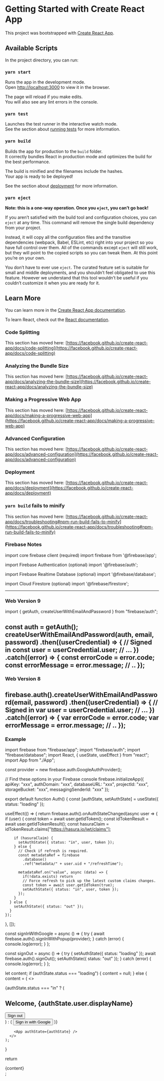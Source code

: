 # Getting Started with Create React App

This project was bootstrapped with [Create React App](https://github.com/facebook/create-react-app).

## Available Scripts

In the project directory, you can run:

### `yarn start`

Runs the app in the development mode.\
Open [http://localhost:3000](http://localhost:3000) to view it in the browser.

The page will reload if you make edits.\
You will also see any lint errors in the console.

### `yarn test`

Launches the test runner in the interactive watch mode.\
See the section about [running tests](https://facebook.github.io/create-react-app/docs/running-tests) for more information.

### `yarn build`

Builds the app for production to the `build` folder.\
It correctly bundles React in production mode and optimizes the build for the best performance.

The build is minified and the filenames include the hashes.\
Your app is ready to be deployed!

See the section about [deployment](https://facebook.github.io/create-react-app/docs/deployment) for more information.

### `yarn eject`

**Note: this is a one-way operation. Once you `eject`, you can’t go back!**

If you aren’t satisfied with the build tool and configuration choices, you can `eject` at any time. This command will remove the single build dependency from your project.

Instead, it will copy all the configuration files and the transitive dependencies (webpack, Babel, ESLint, etc) right into your project so you have full control over them. All of the commands except `eject` will still work, but they will point to the copied scripts so you can tweak them. At this point you’re on your own.

You don’t have to ever use `eject`. The curated feature set is suitable for small and middle deployments, and you shouldn’t feel obligated to use this feature. However we understand that this tool wouldn’t be useful if you couldn’t customize it when you are ready for it.

## Learn More

You can learn more in the [Create React App documentation](https://facebook.github.io/create-react-app/docs/getting-started).

To learn React, check out the [React documentation](https://reactjs.org/).

### Code Splitting

This section has moved here: [https://facebook.github.io/create-react-app/docs/code-splitting](https://facebook.github.io/create-react-app/docs/code-splitting)

### Analyzing the Bundle Size

This section has moved here: [https://facebook.github.io/create-react-app/docs/analyzing-the-bundle-size](https://facebook.github.io/create-react-app/docs/analyzing-the-bundle-size)

### Making a Progressive Web App

This section has moved here: [https://facebook.github.io/create-react-app/docs/making-a-progressive-web-app](https://facebook.github.io/create-react-app/docs/making-a-progressive-web-app)

### Advanced Configuration

This section has moved here: [https://facebook.github.io/create-react-app/docs/advanced-configuration](https://facebook.github.io/create-react-app/docs/advanced-configuration)

### Deployment

This section has moved here: [https://facebook.github.io/create-react-app/docs/deployment](https://facebook.github.io/create-react-app/docs/deployment)

### `yarn build` fails to minify

This section has moved here: [https://facebook.github.io/create-react-app/docs/troubleshooting#npm-run-build-fails-to-minify](https://facebook.github.io/create-react-app/docs/troubleshooting#npm-run-build-fails-to-minify)

### Firebase Notes
import core firebase client (required)
    import firebase from '@firebase/app';

import Firebase Authentication (optional)
    import '@firebase/auth';

import Firebase Realtime Database (optional)
    import '@firebase/database';

import Cloud Firestore (optional)
    import '@firebase/firestore';

------------------------------------------------------------------------
### Web Version 9
import { getAuth, createUserWithEmailAndPassword } from "firebase/auth";

const auth = getAuth();
createUserWithEmailAndPassword(auth, email, password)
  .then((userCredential) => {
    // Signed in 
    const user = userCredential.user;
    // ...
  })
  .catch((error) => {
    const errorCode = error.code;
    const errorMessage = error.message;
    // ..
  });
------------------------------------------------------------------------
  ### Web Version 8
  firebase.auth().createUserWithEmailAndPassword(email, password)
  .then((userCredential) => {
    // Signed in 
    var user = userCredential.user;
    // ...
  })
  .catch((error) => {
    var errorCode = error.code;
    var errorMessage = error.message;
    // ..
  });
------------------------------------------------------------------------
### Example 
import firebase from "firebase/app";
import "firebase/auth";
import "firebase/database";
import React, { useState, useEffect } from "react";
import App from "./App";

const provider = new firebase.auth.GoogleAuthProvider();

// Find these options in your Firebase console
firebase.initializeApp({
  apiKey: "xxx",
  authDomain: "xxx",
  databaseURL: "xxx",
  projectId: "xxx",
  storageBucket: "xxx",
  messagingSenderId: "xxx"
});

export default function Auth() {
  const [authState, setAuthState] = useState({ status: "loading" });

  useEffect(() => {
    return firebase.auth().onAuthStateChanged(async user => {
      if (user) {
        const token = await user.getIdToken();
        const idTokenResult = await user.getIdTokenResult();
        const hasuraClaim =
          idTokenResult.claims["https://hasura.io/jwt/claims"];

        if (hasuraClaim) {
          setAuthState({ status: "in", user, token });
        } else {
          // Check if refresh is required.
          const metadataRef = firebase
            .database()
            .ref("metadata/" + user.uid + "/refreshTime");

          metadataRef.on("value", async (data) => {
            if(!data.exists) return
            // Force refresh to pick up the latest custom claims changes.
            const token = await user.getIdToken(true);
            setAuthState({ status: "in", user, token });
          });
        }
      } else {
        setAuthState({ status: "out" });
      }
    });
  }, []);

  const signInWithGoogle = async () => {
    try {
      await firebase.auth().signInWithPopup(provider);
    } catch (error) {
      console.log(error);
    }
  };

  const signOut = async () => {
    try {
      setAuthState({ status: "loading" });
      await firebase.auth().signOut();
      setAuthState({ status: "out" });
    } catch (error) {
      console.log(error);
    }
  };

  let content;
  if (authState.status === "loading") {
    content = null;
  } else {
    content = (
      <>
        <div>
          {authState.status === "in" ? (
            <div>
              <h2>Welcome, {authState.user.displayName}</h2>
              <button onClick={signOut}>Sign out</button>
            </div>
          ) : (
            <button onClick={signInWithGoogle}>Sign in with Google</button>
          )}
        </div>

        <App authState={authState} />
      </>
    );
  }

  return <div className="auth">{content}</div>;